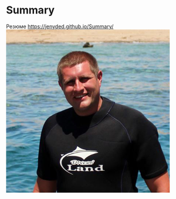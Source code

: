 # Summary
Резюме
https://jenyded.github.io/Summary/
![](https://github.com/Jenyded/Summary/blob/main/PhotoMy.jpg)
